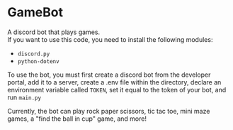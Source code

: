 # GameBot
A discord bot that plays games.\
If you want to use this code, you need to install the following modules:
* `discord.py`
* `python-dotenv`

To use the bot, you must first create a discord bot from the developer portal, add it to a server, create a .env file within the directory, declare an environment variable called `TOKEN`, set it equal to the token of your bot, and run `main.py`

Currently, the bot can play rock paper scissors, tic tac toe, mini maze games, a "find the ball in cup" game, and more!
